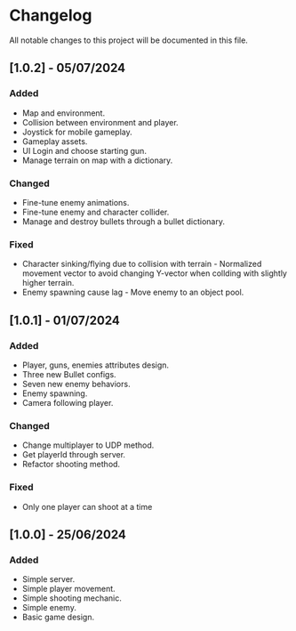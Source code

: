 # Changelog
All notable changes to this project will be documented in this file.
## [1.0.2] - 05/07/2024
### Added
- Map and environment.
- Collision between environment and player.
- Joystick for mobile gameplay.
- Gameplay assets.
- UI Login and choose starting gun.
- Manage terrain on map with a dictionary.

### Changed
- Fine-tune enemy animations.
- Fine-tune enemy and character collider.
- Manage and destroy bullets through a bullet dictionary.

### Fixed
- Character sinking/flying due to collision with terrain - Normalized movement vector to avoid changing Y-vector when collding with slightly higher terrain.
- Enemy spawning cause lag - Move enemy to an object pool.

## [1.0.1] - 01/07/2024
### Added
- Player, guns, enemies attributes design.
- Three new Bullet configs.
- Seven new enemy behaviors.
- Enemy spawning.
- Camera following player.

### Changed
- Change multiplayer to UDP method.
- Get playerId through server. 
- Refactor shooting method.

### Fixed
- Only one player can shoot at a time

## [1.0.0] - 25/06/2024
### Added
- Simple server.
- Simple player movement.
- Simple shooting mechanic.
- Simple enemy.
- Basic game design.
